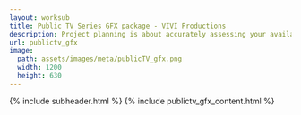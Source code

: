 ```yaml
---
layout: worksub
title: Public TV Series GFX package - VIVI Productions
description: Project planning is about accurately assessing your available resources, and efficiently leveraging them for the best possible end result.
url: publictv_gfx
image:
  path: assets/images/meta/publicTV_gfx.png
  width: 1200
  height: 630
---
```


<div class="container">
	<div class="row">
		<div class="mt-3 dark-content-box col-10 offset-1 col-md-8 offset-md-2">
			{% include subheader.html %}
			{% include publictv_gfx_content.html %}
		</div>
	</div>
</div>
